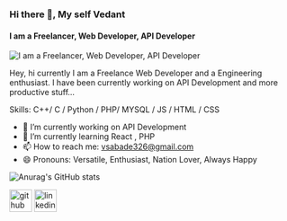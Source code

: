 ### Hi there 👋, My self Vedant
#### I am a Freelancer, Web Developer, API Developer
![I am a Freelancer, Web Developer, API Developer](https://arturssmirnovs.github.io/github-profile-readme-generator/images/banner.png)

Hey, hi currently I am a Freelance Web Developer and a Engineering enthusiast. I have been currently working on API Development and more productive stuff...

Skills: C++/ C  / Python  / PHP/ MYSQL / JS / HTML / CSS

- 🔭 I’m currently working on API Development 
- 🌱 I’m currently learning React , PHP  
- 📫 How to reach me: vsabade326@gmail.com 
- 😄 Pronouns: Versatile, Enthusiast, Nation Lover, Always Happy 

![Anurag's GitHub stats](https://github-readme-stats.vercel.app/api?username=vedant151&show_icons=true&theme=radical)


[<img src='https://cdn.jsdelivr.net/npm/simple-icons@3.0.1/icons/github.svg' alt='github' height='40'>](https://github.com/vedant151)  [<img src='https://cdn.jsdelivr.net/npm/simple-icons@3.0.1/icons/linkedin.svg' alt='linkedin' height='40'>](https://www.linkedin.com/in/vedantsabde/)  

